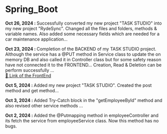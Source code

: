 # Spring_Boot
<P><b>Oct 26, 2024 : </b>Successfully converted my new project "TASK STUDIO" into my new project "RydeSync". Changed all the files and folders, methods  & variable names. Also added some necessary fields which are needed for  a car maintenance application...</p>
<P><b>Oct 23, 2024 : </b>Completion of the BACKEND of my TASK STUDIO project. Although the service has a @PUT method in Service class to update the on memory DB and also called it in Controller class but for some safety reason have not connected it to the FRONTEND... Creation, Read & Deletion can be perform successfully ...<br><a href="https://github.com/Rudra356/React-Frontend">🔗 Link of the FrontEnd </a></p>
<!--NOT IN USE <P><b>Oct 12, 2024 : </b>Added NAVBAR in my project "TASK STUDIO"...</p>
>>>>>>> d460165600de8379087ca2a5ba72332e2db3b794 -->
<P><b>Oct 5, 2024 : </b>Added my new project "TASK STUDIO". Created the post method and get method...</p>
<P><b>Oct 3, 2024 : </b>Added Try-Catch block in the "getEmployeeById" method and also revised other service methods ...</p>
<P><b>Oct 2, 2024 : </b>Added the @Putmapping method in employeeController and its fetch the service from employeeService class. Now this method has no bugs. </p>

